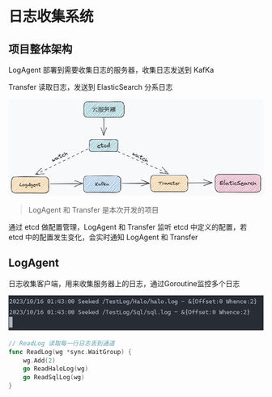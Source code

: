 # 日志收集系统

## 项目整体架构
LogAgent 部署到需要收集日志的服务器，收集日志发送到 KafKa

Transfer 读取日志，发送到 ElasticSearch 分系日志

![](asset/img/img.png)

>LogAgent 和 Transfer 是本次开发的项目

通过 etcd 做配置管理，LogAgent 和 Transfer 监听 etcd 中定义的配置，若 etcd 中的配置发生变化，会实时通知 LogAgent 和 Transfer
## LogAgent
日志收集客户端，用来收集服务器上的日志，通过Goroutine监控多个日志

![2.png](asset%2Fimg%2F2.png)

```go
// ReadLog 读取每一行日志丢到通道
func ReadLog(wg *sync.WaitGroup) {
	wg.Add(2)
	go ReadHaloLog(wg)
	go ReadSqlLog(wg)
}
```
